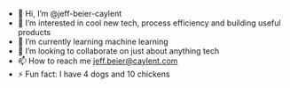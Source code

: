 - 👋 Hi, I’m @jeff-beier-caylent
- 👀 I’m interested in cool new tech, process efficiency and building useful products
- 🌱 I’m currently learning machine learning
- 💞️ I’m looking to collaborate on just about anything tech
- 📫 How to reach me jeff.beier@caylent.com
- ⚡ Fun fact: I have 4 dogs and 10 chickens

<!---
jeff-beier-caylent/jeff-beier-caylent is a ✨ special ✨ repository because its `README.md` (this file) appears on your GitHub profile.
You can click the Preview link to take a look at your changes.
--->
